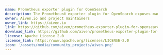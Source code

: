 ```yaml
---
name: Prometheus exporter plugin for OpenSearch
description: The Prometheus® exporter plugin for OpenSearch exposes many OpenSearch metrics in Prometheus format.
owner: Aiven.io and project maintainers
owner_link: https://aiven.io
link: https://github.com/aiven/prometheus-exporter-plugin-for-opensearch
download_link: https://github.com/aiven/prometheus-exporter-plugin-for-opensearch/releases
license: Apache License 2.0
license_link: https://www.apache.org/licenses/LICENSE-2.0
icon: '/assets/media/community_projects/aiven.png'
---
```


